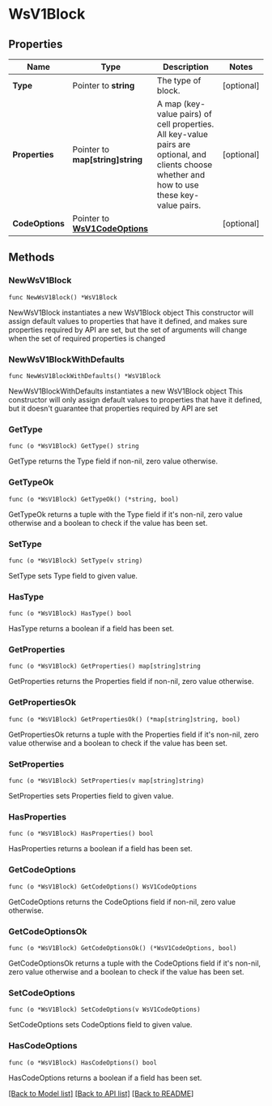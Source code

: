 # WsV1Block

## Properties

Name | Type | Description | Notes
------------ | ------------- | ------------- | -------------
**Type** | Pointer to **string** | The type of block. | [optional] 
**Properties** | Pointer to **map[string]string** | A map (key-value pairs) of cell properties. All key-value pairs are optional, and clients choose whether and how to use these key-value pairs. | [optional] 
**CodeOptions** | Pointer to [**WsV1CodeOptions**](WsV1CodeOptions.md) |  | [optional] 

## Methods

### NewWsV1Block

`func NewWsV1Block() *WsV1Block`

NewWsV1Block instantiates a new WsV1Block object
This constructor will assign default values to properties that have it defined,
and makes sure properties required by API are set, but the set of arguments
will change when the set of required properties is changed

### NewWsV1BlockWithDefaults

`func NewWsV1BlockWithDefaults() *WsV1Block`

NewWsV1BlockWithDefaults instantiates a new WsV1Block object
This constructor will only assign default values to properties that have it defined,
but it doesn't guarantee that properties required by API are set

### GetType

`func (o *WsV1Block) GetType() string`

GetType returns the Type field if non-nil, zero value otherwise.

### GetTypeOk

`func (o *WsV1Block) GetTypeOk() (*string, bool)`

GetTypeOk returns a tuple with the Type field if it's non-nil, zero value otherwise
and a boolean to check if the value has been set.

### SetType

`func (o *WsV1Block) SetType(v string)`

SetType sets Type field to given value.

### HasType

`func (o *WsV1Block) HasType() bool`

HasType returns a boolean if a field has been set.

### GetProperties

`func (o *WsV1Block) GetProperties() map[string]string`

GetProperties returns the Properties field if non-nil, zero value otherwise.

### GetPropertiesOk

`func (o *WsV1Block) GetPropertiesOk() (*map[string]string, bool)`

GetPropertiesOk returns a tuple with the Properties field if it's non-nil, zero value otherwise
and a boolean to check if the value has been set.

### SetProperties

`func (o *WsV1Block) SetProperties(v map[string]string)`

SetProperties sets Properties field to given value.

### HasProperties

`func (o *WsV1Block) HasProperties() bool`

HasProperties returns a boolean if a field has been set.

### GetCodeOptions

`func (o *WsV1Block) GetCodeOptions() WsV1CodeOptions`

GetCodeOptions returns the CodeOptions field if non-nil, zero value otherwise.

### GetCodeOptionsOk

`func (o *WsV1Block) GetCodeOptionsOk() (*WsV1CodeOptions, bool)`

GetCodeOptionsOk returns a tuple with the CodeOptions field if it's non-nil, zero value otherwise
and a boolean to check if the value has been set.

### SetCodeOptions

`func (o *WsV1Block) SetCodeOptions(v WsV1CodeOptions)`

SetCodeOptions sets CodeOptions field to given value.

### HasCodeOptions

`func (o *WsV1Block) HasCodeOptions() bool`

HasCodeOptions returns a boolean if a field has been set.


[[Back to Model list]](../README.md#documentation-for-models) [[Back to API list]](../README.md#documentation-for-api-endpoints) [[Back to README]](../README.md)


